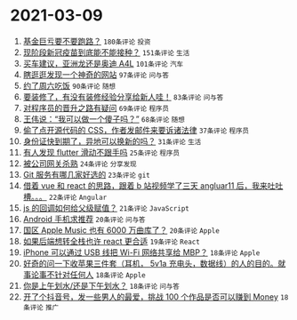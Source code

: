 # 2021-03-09

1. [基金巨亏要不要跑路？](https://www.v2ex.com/t/759849) `180条评论` `投资`
1. [现阶段新冠疫苗到底能不能接种？](https://www.v2ex.com/t/759870) `151条评论` `生活`
1. [买车建议，亚洲龙还是奥迪 A4L](https://www.v2ex.com/t/759837) `101条评论` `汽车`
1. [瞎逛逛发现一个神奇的网站](https://www.v2ex.com/t/759809) `97条评论` `问与答`
1. [约了周六吃饭](https://www.v2ex.com/t/759806) `90条评论` `随想`
1. [要装修了，有没有装修经验分享给新人哇！](https://www.v2ex.com/t/759859) `83条评论` `问与答`
1. [对程序员的晋升之路有疑问](https://www.v2ex.com/t/759815) `69条评论` `程序员`
1. [王伟说：“我可以做一个傻子吗？”](https://www.v2ex.com/t/759805) `68条评论` `随想`
1. [偷了点开源代码的 CSS，作者发邮件来要诉诸法律](https://www.v2ex.com/t/759932) `37条评论` `程序员`
1. [身份证快到期了，异地可以换新的吗？](https://www.v2ex.com/t/759929) `31条评论` `生活`
1. [有人发现 flutter 滑动不跟手吗](https://www.v2ex.com/t/759885) `25条评论` `程序员`
1. [被公司网关杀熟](https://www.v2ex.com/t/759819) `24条评论` `分享发现`
1. [Git 服务有哪几家好选的](https://www.v2ex.com/t/759966) `23条评论` `git`
1. [借着 vue 和 react 的思路，跟着 b 站视频学了三天 angluar11 后，我来吐吐槽。。。](https://www.v2ex.com/t/759986) `22条评论` `Angular`
1. [js 的回调如何给父级赋值？](https://www.v2ex.com/t/760049) `21条评论` `JavaScript`
1. [Android 手机求推荐](https://www.v2ex.com/t/760017) `20条评论` `问与答`
1. [国区 Apple Music 也有 6000 万曲库了？](https://www.v2ex.com/t/759846) `20条评论` `Apple`
1. [如果后端想转全栈也许 react 更合适](https://www.v2ex.com/t/759876) `19条评论` `React`
1. [iPhone 可以通过 USB 线把 Wi-Fi 网络共享给 MBP？](https://www.v2ex.com/t/760016) `18条评论` `Apple`
1. [好奇的问一下收苹果三件套（耳机， 5v1a 充电头，数据线）的人的目的。就事论事不针对任何人](https://www.v2ex.com/t/759975) `18条评论` `Apple`
1. [你是上午划水/还是下午划水？](https://www.v2ex.com/t/759971) `18条评论` `问与答`
1. [开了个抖音号，发一些男人的最爱，挑战 100 个作品是否可以赚到 Money](https://www.v2ex.com/t/759858) `18条评论` `推广`
